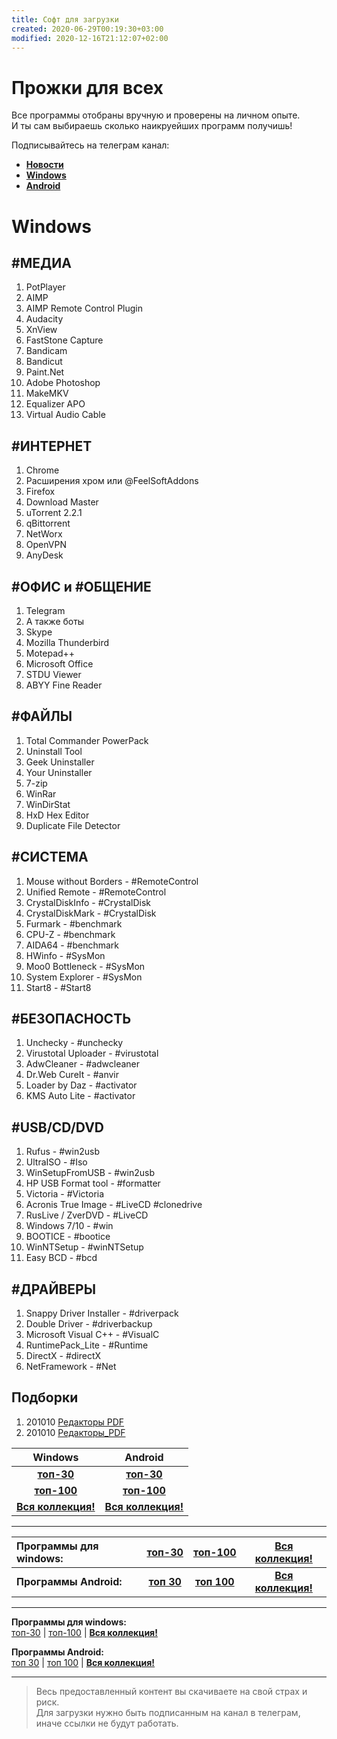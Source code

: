```yaml
---
title: Софт для загрузки
created: 2020-06-29T00:19:30+03:00
modified: 2020-12-16T21:12:07+02:00
---
```


# Прожки для всех  

Все программы отобраны вручную и проверены на личном опыте.   
И ты сам выбираешь сколько наикруейших программ получишь!  

Подписывайтесь на телеграм канал:  
- [**Новости**](https://t.me/feelSoft)  
- [**Windows**](https://t.me/feelSoftWin)  
- [**Android**](https://t.me/feelSoftAn)  


# Windows

## #МЕДИА
1. PotPlayer
1. AIMP
1. AIMP Remote Control Plugin
1. Audacity
1. XnView
1. FastStone Capture
1. Bandicam
1. Bandicut
1. Paint.Net
1. Adobe Photoshop
1. MakeMKV
1. Equalizer APO
1. Virtual Audio Cable

## **#ИНТЕРНЕТ**
1. Chrome
1. Расширения хром
или @FeelSoftAddons
1. Firefox
1. Download Master
1. uTorrent 2.2.1
1. qBittorrent
1. NetWorx
1. OpenVPN
1. AnyDesk

## #ОФИС и #ОБЩЕНИЕ 
1. Telegram
1. А также боты
1. Skype
1. Mozilla Thunderbird
1. Motepad++
1. Microsoft Office
1. STDU Viewer
1. ABYY Fine Reader

## #ФАЙЛЫ 
1. Total Commander PowerPack
1. Uninstall Tool
1. Geek Uninstaller
1. Your Uninstaller
1. 7-zip
1. WinRar
1. WinDirStat
1. HxD Hex Editor
1. Duplicate File Detector

## #СИСТЕМА 
1. Mouse without Borders - #RemoteControl
1. Unified Remote - #RemoteControl
1. CrystalDiskInfo - #CrystalDisk
1. CrystalDiskMark - #CrystalDisk
1. Furmark - #benchmark
1. CPU-Z - #benchmark
1. AIDA64 - #benchmark
1. HWinfo - #SysMon
1. Moo0 Bottleneck - #SysMon
1. System Explorer - #SysMon
1. Start8 - #Start8

## #БЕЗОПАСНОСТЬ 
1. Unchecky - #unchecky
1. Virustotal Uploader - #virustotal
1. AdwCleaner - #adwcleaner
1. Dr.Web CureIt - #anvir
1. Loader by Daz - #activator
1. KMS Auto Lite - #activator

## #USB/CD/DVD
1. Rufus - #win2usb
1. UltraISO - #Iso
1. WinSetupFromUSB - #win2usb
1. HP USB Format tool - #formatter
1. Victoria - #Victoria
1. Acronis True Image - #LiveCD #clonedrive
1. RusLive / ZverDVD - #LiveCD
1. Windows 7/10 - #win
1. BOOTICE - #bootice
1. WinNTSetup - #winNTSetup
1. Easy BCD - #bcd

## #ДРАЙВЕРЫ 
1. Snappy Driver Installer - #driverpack
1. Double Driver - #driverbackup
1. Microsoft Visual C++ - #VisualC
1. RuntimePack_Lite - #Runtime
1. DirectX - #directX
1. NetFramework - #Net

## Подборки 
1. 201010 [Редакторы PDF](./201010_Редакторы_PDF.md)
1. 201010 [Редакторы_PDF](./201010_Редакторы_PDF.md)


Windows | Android
:-:|:-:
 [**топ-30**](soft30.md) | [**топ-30**](soft30.md) 
[**топ-100**](soft100.md) | [**топ-100**](soft100.md)
[**Вся коллекция!**](../donate.md) | [**Вся коллекция!**](../donate.md)

***

**Программы  для windows:** | [**топ-30**](soft30.md) | [**топ-100**](soft100.md) | [**Вся коллекция!**](../donate.md)
:---|:---:|:---:|:---:
**Программы Android:** | [**топ 30**](#a30) | [**топ 100**](#a100) | [**Вся коллекция!**](../donate.md)


***

**Программы  для windows:**    
[топ-30](soft30.md) | [топ-100](soft100.md) | [**Вся коллекция!**](../beta/donate.md)  

**Программы Android:**  
[топ 30](#a30) | [топ 100](#a100) | [**Вся коллекция!**](../beta/donate.md)  



***

> Весь предоставленный контент вы скачиваете на свой страх и риск.  
> Для загрузки нужно быть подписанным на канал в телеграм, иначе ссылки не будут работать.